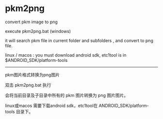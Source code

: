 # pkm2png
convert pkm image to png

execute pkm2png.bat (windows) 

it will search pkm file in  current folder and subfolders , and convert to png file.

linux / macos :
you must download android sdk, etc1tool is in $ANDROID_SDK/platform-tools

----------------------------------------------------

pkm图片格式转换为png图片

双击 pkm2png.bat 执行

会将当前目录及子目录中所有的 pkm 图片转换为 png 图片图片。

linux或macos
需要下载android sdk，etc1tool在 ANDROID_SDK/platform-tools 目录下。